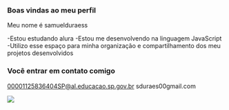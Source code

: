 ### Boas vindas ao meu perfil

Meu nome é samuelduraess

-Estou estudando alura
-Estou me desenvolvendo na linguagem JavaScript
-Utilizo esse espaço para minha organização e compartilhamento dos meu projetos desenvolvidos

### Você entrar em contato comigo

00001125836404SP@al.educacao.sp.gov.br
sduraes00gmail.com


![](https://media1.tenor.com/m/YOo4nFxFSJ0AAAAC/ssj-goku.gif)
